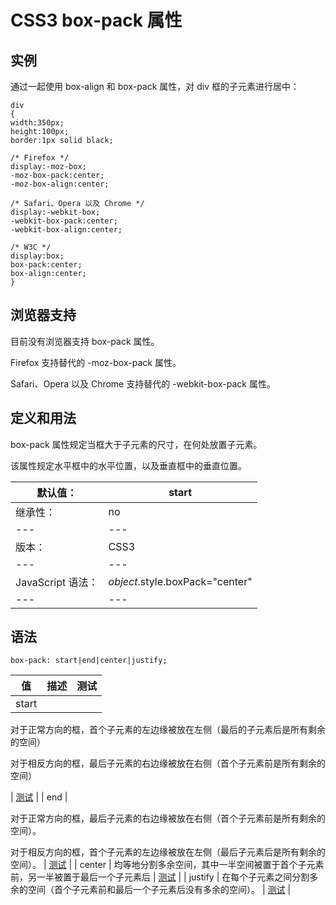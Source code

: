 # CSS3 box-pack 属性



## 实例

通过一起使用 box-align 和 box-pack 属性，对 div 框的子元素进行居中：

```
div
{
width:350px;
height:100px;
border:1px solid black;

/* Firefox */
display:-moz-box;
-moz-box-pack:center;
-moz-box-align:center;

/* Safari、Opera 以及 Chrome */
display:-webkit-box;
-webkit-box-pack:center;
-webkit-box-align:center;

/* W3C */
display:box;
box-pack:center;
box-align:center;
}

```

## 浏览器支持

目前没有浏览器支持 box-pack 属性。

Firefox 支持替代的 -moz-box-pack 属性。

Safari、Opera 以及 Chrome 支持替代的 -webkit-box-pack 属性。

## 定义和用法

box-pack 属性规定当框大于子元素的尺寸，在何处放置子元素。

该属性规定水平框中的水平位置，以及垂直框中的垂直位置。

| 默认值： | start |
| --- | --- |
| 继承性： | no |
| --- | --- |
| 版本： | CSS3 |
| --- | --- |
| JavaScript 语法： | _object_.style.boxPack="center" |
| --- | --- |

## 语法

```
box-pack: start|end|center|justify;
```

| 值 | 描述 | 测试 |
| --- | --- | --- |
| start | 

对于正常方向的框，首个子元素的左边缘被放在左侧（最后的子元素后是所有剩余的空间）

对于相反方向的框，最后子元素的右边缘被放在右侧（首个子元素前是所有剩余的空间）

 | [测试](/tiy/c.asp?f=css_box-pack) |
| end | 

对于正常方向的框，最后子元素的右边缘被放在右侧（首个子元素前是所有剩余的空间）。

对于相反方向的框，首个子元素的左边缘被放在左侧（最后子元素后是所有剩余的空间）。 | [测试](/tiy/c.asp?f=css_box-pack&p=2) |
| center | 均等地分割多余空间，其中一半空间被置于首个子元素前，另一半被置于最后一个子元素后 | [测试](/tiy/c.asp?f=css_box-pack&p=3) |
| justify | 在每个子元素之间分割多余的空间（首个子元素前和最后一个子元素后没有多余的空间）。 | [测试](/tiy/c.asp?f=css_box-pack&p=4) |



